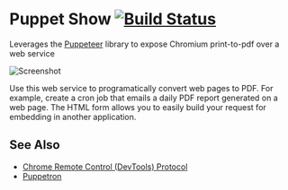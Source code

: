 # Puppet Show [![Build Status](https://travis-ci.com/slominskir/puppet-show.svg?branch=master)](https://travis-ci.com/slominskir/puppet-show)
Leverages the [Puppeteer](https://github.com/GoogleChrome/puppeteer) library to expose Chromium print-to-pdf over a web service

![Screenshot](https://cdn.rawgit.com/slominskir/puppet-show/master/Screenshot.png)

Use this web service to programatically convert web pages to PDF.  For example, create a cron job that emails a daily PDF report generated on a web page.  The HTML form allows you to easily build your request for embedding in another application.

## See Also
   - [Chrome Remote Control (DevTools) Protocol](https://chromedevtools.github.io/devtools-protocol/tot/Page#method-printToPDF)
   - [Puppetron](https://github.com/cheeaun/puppetron)
